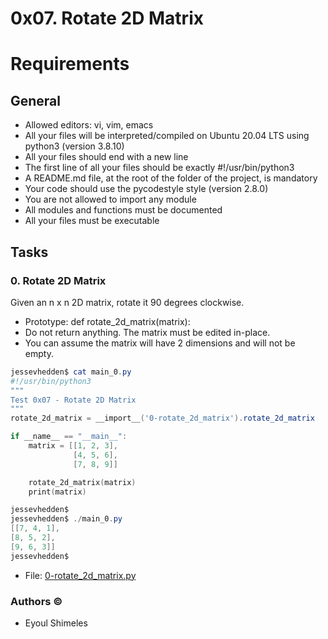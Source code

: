 # 0x07. Rotate 2D Matrix

# Requirements
## General
* Allowed editors: vi, vim, emacs
* All your files will be interpreted/compiled on Ubuntu 20.04 LTS using python3 (version 3.8.10)
* All your files should end with a new line
* The first line of all your files should be exactly #!/usr/bin/python3
* A README.md file, at the root of the folder of the project, is mandatory
* Your code should use the pycodestyle style (version 2.8.0)
* You are not allowed to import any module
* All modules and functions must be documented
* All your files must be executable

## Tasks
### 0. Rotate 2D Matrix

Given an n x n 2D matrix, rotate it 90 degrees clockwise.

* Prototype: def rotate_2d_matrix(matrix):
* Do not return anything. The matrix must be edited in-place.
* You can assume the matrix will have 2 dimensions and will not be empty.

```powershell
jessevhedden$ cat main_0.py
#!/usr/bin/python3
"""
Test 0x07 - Rotate 2D Matrix
"""
rotate_2d_matrix = __import__('0-rotate_2d_matrix').rotate_2d_matrix

if __name__ == "__main__":
    matrix = [[1, 2, 3],
              [4, 5, 6],
              [7, 8, 9]]

    rotate_2d_matrix(matrix)
    print(matrix)

jessevhedden$
jessevhedden$ ./main_0.py
[[7, 4, 1],
[8, 5, 2],
[9, 6, 3]]
jessevhedden$
```
* File: [0-rotate_2d_matrix.py](./0-rotate_2d_matrix.py)

### Authors &copy;

- Eyoul Shimeles